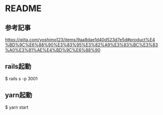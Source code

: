 # README

## 参考記事
https://qiita.com/yoshimo123/items/9aa8dae1d40d523d7e5d#product%E4%BD%9C%E6%88%90%E3%83%95%E3%82%A9%E3%83%BC%E3%83%A0%E3%81%AE%E4%BD%9C%E6%88%90

## rails起動
$ rails s -p 3001

## yarn起動
$ yarn start
